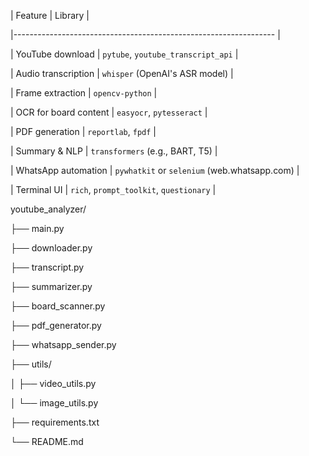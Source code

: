 | Feature               | 
Library                                      |

|----------------------------------------------------------------- |

| YouTube download      | `pytube`, `youtube_transcript_api`           |

| Audio transcription   | `whisper` (OpenAI's ASR model)               |

| Frame extraction      | `opencv-python`                              |

| OCR for board content | `easyocr`, `pytesseract`                     |

| PDF generation        | `reportlab`, `fpdf`                          |

| Summary & NLP         | `transformers` (e.g., BART, T5)              |

| WhatsApp automation   | `pywhatkit` or `selenium` (web.whatsapp.com) |

| Terminal UI           | `rich`, `prompt_toolkit`, `questionary`      |




youtube_analyzer/ 

├── main.py

├── downloader.py

├── transcript.py

├── summarizer.py

├── board_scanner.py

├── pdf_generator.py

├── whatsapp_sender.py

├── utils/

│   ├── video_utils.py

│   └── image_utils.py

├── requirements.txt

└── README.md
